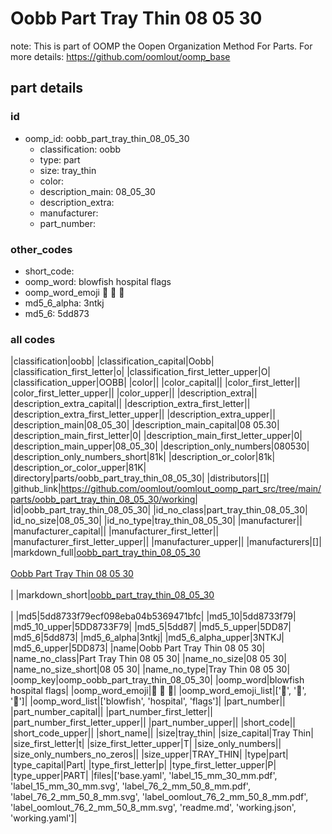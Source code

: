 # Oobb Part Tray Thin 08 05 30  

note: This is part of OOMP the Oopen Organization Method For Parts. For more details: https://github.com/oomlout/oomp_base

##  part details





### id
* oomp_id: oobb_part_tray_thin_08_05_30
  * classification: oobb
  * type: part
  * size: tray_thin
  * color: 
  * description_main: 08_05_30
  * description_extra: 
  * manufacturer: 
  * part_number: 

### other_codes
* short_code: 
* oomp_word: blowfish hospital flags
* oomp_word_emoji :blowfish: :hospital: :flags:
* md5_6_alpha: 3ntkj
* md5_6: 5dd873

### all codes 
|classification|oobb|
|classification_capital|Oobb|
|classification_first_letter|o|
|classification_first_letter_upper|O|
|classification_upper|OOBB|
|color||
|color_capital||
|color_first_letter||
|color_first_letter_upper||
|color_upper||
|description_extra||
|description_extra_capital||
|description_extra_first_letter||
|description_extra_first_letter_upper||
|description_extra_upper||
|description_main|08_05_30|
|description_main_capital|08 05.30|
|description_main_first_letter|0|
|description_main_first_letter_upper|0|
|description_main_upper|08_05_30|
|description_only_numbers|080530|
|description_only_numbers_short|81k|
|description_or_color|81k|
|description_or_color_upper|81K|
|directory|parts/oobb_part_tray_thin_08_05_30|
|distributors|[]|
|github_link|https://github.com/oomlout/oomlout_oomp_part_src/tree/main/parts/oobb_part_tray_thin_08_05_30/working|
|id|oobb_part_tray_thin_08_05_30|
|id_no_class|part_tray_thin_08_05_30|
|id_no_size|08_05_30|
|id_no_type|tray_thin_08_05_30|
|manufacturer||
|manufacturer_capital||
|manufacturer_first_letter||
|manufacturer_first_letter_upper||
|manufacturer_upper||
|manufacturers|[]|
|markdown_full|[oobb_part_tray_thin_08_05_30](https://github.com/oomlout/oomlout_oomp_part_src/tree/main/parts/oobb_part_tray_thin_08_05_30/working)<br>[](https://github.com/oomlout/oomlout_oomp_part_src/tree/main/parts/oobb_part_tray_thin_08_05_30/working)<br>[Oobb Part Tray Thin 08 05 30](https://github.com/oomlout/oomlout_oomp_part_src/tree/main/parts/oobb_part_tray_thin_08_05_30/working)<br><br>|
|markdown_short|[oobb_part_tray_thin_08_05_30](https://github.com/oomlout/oomlout_oomp_part_src/tree/main/parts/oobb_part_tray_thin_08_05_30/working)<br><br>|
|md5|5dd8733f79ecf098eba04b5369471bfc|
|md5_10|5dd8733f79|
|md5_10_upper|5DD8733F79|
|md5_5|5dd87|
|md5_5_upper|5DD87|
|md5_6|5dd873|
|md5_6_alpha|3ntkj|
|md5_6_alpha_upper|3NTKJ|
|md5_6_upper|5DD873|
|name|Oobb Part Tray Thin 08 05 30|
|name_no_class|Part Tray Thin 08 05 30|
|name_no_size|08 05 30|
|name_no_size_short|08 05 30|
|name_no_type|Tray Thin 08 05 30|
|oomp_key|oomp_oobb_part_tray_thin_08_05_30|
|oomp_word|blowfish hospital flags|
|oomp_word_emoji|:blowfish: :hospital: :flags:|
|oomp_word_emoji_list|[':blowfish:', ':hospital:', ':flags:']|
|oomp_word_list|['blowfish', 'hospital', 'flags']|
|part_number||
|part_number_capital||
|part_number_first_letter||
|part_number_first_letter_upper||
|part_number_upper||
|short_code||
|short_code_upper||
|short_name||
|size|tray_thin|
|size_capital|Tray Thin|
|size_first_letter|t|
|size_first_letter_upper|T|
|size_only_numbers||
|size_only_numbers_no_zeros||
|size_upper|TRAY_THIN|
|type|part|
|type_capital|Part|
|type_first_letter|p|
|type_first_letter_upper|P|
|type_upper|PART|
|files|['base.yaml', 'label_15_mm_30_mm.pdf', 'label_15_mm_30_mm.svg', 'label_76_2_mm_50_8_mm.pdf', 'label_76_2_mm_50_8_mm.svg', 'label_oomlout_76_2_mm_50_8_mm.pdf', 'label_oomlout_76_2_mm_50_8_mm.svg', 'readme.md', 'working.json', 'working.yaml']|
